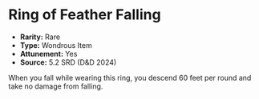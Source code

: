 # Ring of Feather Falling

- **Rarity:** Rare
- **Type:** Wondrous Item
- **Attunement:** Yes
- **Source:** 5.2 SRD (D&D 2024)

When you fall while wearing this ring, you descend 60 feet per round and take no damage from falling.
